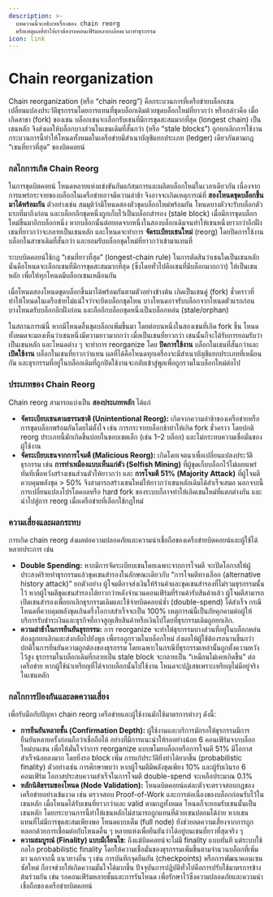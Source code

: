 ```yaml
---
description: >-
  บทความนี้จะอธิบายเรื่องของ chain reorg
  หรือเหตุผลที่ทำให้เราต้องรอคอนเฟิร์มหลายบล๊อคเวลาทำธุรกรรม
icon: link
---
```


# Chain reorganization

Chain reorganization (หรือ “chain reorg”) คือกระบวนการที่เครือข่ายบล็อกเชนเปลี่ยนแปลงประวัติธุรกรรมโดยการแทนที่ชุดบล็อกเดิมด้วยชุดบล็อกใหม่ที่ยาวกว่า หรือกล่าวคือ เมื่อเกิดสาขา (fork) ของเชน บล็อกเชนจะเลือกรับเชนที่มีการขุดสะสมมากที่สุด (longest chain) เป็นเชนหลัก จึงส่งผลให้บล็อกบางส่วนในเชนเดิมที่สั้นกว่า (หรือ “stale blocks”) ถูกยกเลิกการใช้งาน กระบวนการนี้ทำให้โหนดทั้งหมดในเครือข่ายมีสำเนาบัญชีแยกประเภท (ledger) เดียวกันตามกฎ “เชนที่ยาวที่สุด” ของบิตคอยน์

### กลไกการเกิด Chain Reorg

ในการขุดบิตคอยน์ โหนดหลายแห่งแข่งขันกันแก้สมการและผลิตบล็อกใหม่ในเวลาเดียวกัน เนื่องจากการแพร่กระจายของบล็อกในเครือข่ายอาจมีความล่าช้า จึงอาจจะเกิดเหตุการณ์ที่ **สองโหนดขุดบล็อกขึ้นมาได้พร้อมกัน** ตัวอย่างเช่น สมมุติว่ามีโหนดสองตัวขุดบล็อกใหม่พร้อมกัน โหนดบางตัวจะรับบล็อกตัวแรกที่มาถึงก่อน และบล็อกอีกชุดหนึ่งถูกเก็บไว้เป็นบล็อกสำรอง (stale block) เมื่อมีการขุดบล็อกใหม่ขึ้นมาอีกบล็อกหนึ่ง หากบล็อกนั้นต่อยอดจากหนึ่งในสองบล็อกเดิมจนทำให้เชนหนึ่งยาวกว่าอีกฝั่ง เชนที่ยาวกว่าจะกลายเป็นเชนหลัก และโหนดจะทำการ **จัดระเบียบเชนใหม่** (reorg) โดยปิดการใช้งานบล็อกในสาขาเดิมที่สั้นกว่า และยอมรับบล็อกชุดใหม่ที่ยาวกว่าเข้ามาแทนที่

ระบบบิตคอยน์ใช้กฎ “เชนที่ยาวที่สุด” (longest-chain rule) ในการตัดสินว่าเชนใดเป็นเชนหลัก นั่นคือโหนดจะเลือกเชนที่มีการขุดสะสมมากที่สุด (ซึ่งโดยทั่วไปคือเชนที่มีบล็อกมากกว่า) ให้เป็นเชนหลัก เพื่อให้ทุกโหนดมีบล็อกเชนเหมือนกัน

เมื่อโหนดสองโหนดขุดบล็อกขึ้นมาได้พร้อมกันตามตัวอย่างข้างต้น เกิดเป็นเชนคู่ (fork) ชั่วคราวที่ทำให้โหนดในเครือข่ายไม่แน่ใจว่าจะยึดบล็อกชุดไหน บางโหนดอาจรับบล็อกจากโหนดตัวแรกก่อน บางโหนดรับบล็อกอีกฝั่งก่อน และถืออีกบล็อกชุดหนึ่งเป็นบล็อกหล่น (stale/orphan)

ในสถานการณ์นี้ หากมีโหนดอื่นขุดบล็อกเพิ่มขึ้นมา โดยต่อบนหนึ่งในสองเชนที่เกิด fork ขึ้น โหนดทั้งหมดจะมองเห็นว่าเชนหนึ่งมีความยาวมากกว่า เมื่อเป็นเชนที่ยาวกว่า เชนนั้นก็จะได้รับการยอมรับว่าเป็นเชนหลัก และโหนดต่าง ๆ จะทำการ reorganize โดย **ปิดการใช้งาน** บล็อกในเชนที่สั้นกว่าและ **เปิดใช้งาน** บล็อกในเชนที่ยาวกว่าแทน ผลที่ได้คือโหนดทุกเครื่องจะมีสำเนาบัญชีแยกประเภทที่เหมือนกัน และธุรกรรมที่อยู่ในบล็อกเดิมที่ถูกปิดใช้งานจะกลับเข้าสู่พูลเพื่อถูกรวมในบล็อกใหม่ต่อไป

### ประเภทของ Chain Reorg

Chain reorg สามารถแบ่งเป็น **สองประเภทหลัก** ได้แก่

* **จัดระเบียบเชนตามธรรมชาติ (Unintentional Reorg):** เกิดจากความล่าช้าของเครือข่ายหรือการขุดบล็อกพร้อมกันโดยไม่ตั้งใจ เช่น การกระจายบล็อกช้าทำให้เกิด fork ชั่วคราว โดยปกติ reorg ประเภทนี้มักเกิดขึ้นบ่อยในขอบเขตเล็ก (เช่น 1–2 บล็อก) และไม่กระทบความเชื่อมั่นของผู้ใช้งาน
* **จัดระเบียบเชนจากการโจมตี (Malicious Reorg):** เกิดโดยเจตนาเพื่อเปลี่ยนแปลงประวัติธุรกรรม เช่น **การทำเหมืองแบบเห็นแก่ตัว (Selfish Mining)** ที่ผู้ขุดเก็บบล็อกไว้ไม่เผยแพร่ทันทีเพื่อหวังสร้างเชนส่วนตัวให้ยาวกว่า และ **การโจมตี 51% (Majority Attack)** ที่ผู้โจมตีควบคุมพลังขุด > 50% จึงสามารถสร้างเชนใหม่ให้ยาวกว่าเชนหลักเดิมได้สำเร็จเสมอ นอกจากนี้ การเปลี่ยนแปลงโปรโตคอลหรือ hard fork ของระบบก็อาจทำให้เกิดเชนใหม่ที่แตกต่างกัน และนำไปสู่การ reorg เมื่อเครือข่ายที่เลือกใช้กฎใหม่

### ความเสี่ยงและผลกระทบ

การเกิด chain reorg ส่งผลต่อความปลอดภัยและความน่าเชื่อถือของเครือข่ายบิตคอยน์และผู้ใช้ได้หลายประการ เช่น

* **Double Spending:** หากมีการจัดระเบียบเชนโดยเฉพาะจากการโจมตี จะเปิดโอกาสให้ผู้ประสงค์ร้ายทำธุรกรรมแล้วขุดเชนสำรองในลักษณะเดียวกับ “การโจมตีทางเลือก (alternative history attack)” ยกตัวอย่าง ผู้โจมตีอาจส่งเงินให้ร้านค้าและขุดเชนสำรองที่ไม่รวมธุรกรรมนั้นไว้ หากผู้โจมตีขุดเชนสำรองได้ยาวกว่าหลังจำนวนคอนเฟิร์มที่ร้านค้ารับสินค้าแล้ว ผู้โจมตีสามารถเปิดเชนสำรองเพื่อยกเลิกธุรกรรมเดิมและใช้จ่ายบิตคอยน์ซ้ำ (double-spend) ได้สำเร็จ  กรณีโหนดที่ควบคุมพลังขุดเกินครึ่งโอกาสสำเร็จจะเป็น 100% เหตุการณ์นี้เป็นภัยคุกคามต่อผู้ให้บริการรับชำระเงินและธุรกิจที่อาจสูญเสียสินค้าหรือเงินไปโดยที่ธุรกรรมเดิมถูกยกเลิก.
* **ความล่าช้าในการยืนยันธุรกรรม:** การ reorganize จะทำให้ธุรกรรมบางส่วนที่อยู่ในบล็อกหล่นต้องถูกยกเลิกและส่งกลับไปยังพูล เพื่อรอถูกรวมในบล็อกใหม่ ส่งผลให้ผู้ใช้ต้องรอนานขึ้นกว่าปกติในการยืนยันความถูกต้องของธุรกรรม โดยเฉพาะในกรณีที่ธุรกรรมเหล่านั้นถูกตั้งความหวังไว้สูง ธุรกรรมในบล็อกเดิมที่กลายเป็น stale block จะกลายเป็น “เหมือนไม่เคยเกิดขึ้น” ต่อเครือข่าย หากผู้ใช้นำเหรียญที่ได้จากบล็อกนั้นไปใช้งาน โหนดจะปฏิเสธเพราะเหรียญไม่มีอยู่จริงในเชนหลัก

### กลไกการป้องกันและลดความเสี่ยง

เพื่อรับมือกับปัญหา chain reorg เครือข่ายและผู้ใช้งานมักใช้มาตรการต่างๆ ดังนี้:

* **การยืนยันหลายชั้น (Confirmation Depth):** ผู้ใช้งานและบริการมักรอให้ธุรกรรมมีการยืนยันหลายครั้งก่อนถือว่าเชื่อถือได้ อย่างที่มีการแนะนำให้รออย่างน้อย 6 คอนเฟิร์มจากบล็อกใหม่บนเชน เพื่อให้มั่นใจว่าการ reorganize แบบขโมยบล็อกหรือการโจมตี 51% มีโอกาสสำเร็จน้อยลงมาก โดยยิ่งรอ block เพิ่ม การแก้ประวัติยิ่งทำได้ยากขึ้น (probabilistic finality) ตัวอย่างเช่น การศึกษาพบว่า หากผู้โจมตีมีพลังขุดเพียง 10% และผู้รับเงินรอ 6 คอนเฟิร์ม โอกาสประสบความสำเร็จในการโจมตี double-spend จะเหลือประมาณ 0.1%
* **หลักนิติธรรมของโหนด (Node Validation):** โหนดบิตคอยน์แต่ละตัวจะตรวจสอบกฎของเครือข่ายอย่างเข้มงวด เช่น ตรวจสอบ Proof-of-Work และการต่อเนื่องของบล็อกก่อนรับไว้ในเชนหลัก เมื่อโหนดได้รับเชนที่ยาวกว่าและ valid ตามกฎทั้งหมด โหนดก็จะยอมรับเชนนั้นเป็นเชนหลัก โดยกระบวนการนี้ทำให้เชนหลักไม่สามารถถูกแทนที่ด้วยเชนปลอมได้ง่าย หากเชนแทนที่ไม่มีการขุดสะสมเพียงพอ โหนดแบบเต็ม (full node) ยังช่วยลดความเสี่ยงจากการถูกหลอกด้วยการเชื่อมต่อกับโหนดอื่น ๆ หลายแห่งเพื่อยืนยันว่าได้อยู่บนเชนที่ยาวที่สุดจริง ๆ
* **ความสมบูรณ์ (Finality) แบบมีเงื่อนไข:** ถึงแม้บิตคอยน์จะไม่มี finality แบบทันที แต่ระบบใช้กลไก probabilistic finality โดยให้ความเชื่อมั่นของธุรกรรมเพิ่มขึ้นตามจำนวนบล็อกที่เพิ่มมา นอกจากนี้ แนวทางอื่น ๆ เช่น การบันทึกจุดยืนยัน (checkpoints) หรือการพัฒนาคอนเซนซัสใหม่ ก็อาจช่วยให้เกิดความมั่นใจได้มากขึ้น ปัจจุบันการปฏิบัติทั่วไปคือการปรับใช้มาตรการข้างต้นร่วมกัน เช่น รอคอนเฟิร์มหลายชั้นและการรันโหนด เพื่อรักษาไว้ซึ่งความปลอดภัยและความน่าเชื่อถือของเครือข่ายบิตคอยน์

